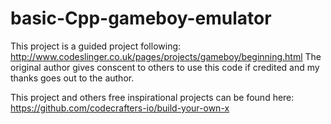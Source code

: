 # basic-Cpp-gameboy-emulator
This project is a guided project following:
http://www.codeslinger.co.uk/pages/projects/gameboy/beginning.html
The original author gives conscent to others to use this code if credited and my thanks goes out to the author. 

This project and others free inspirational projects can be found here: 
https://github.com/codecrafters-io/build-your-own-x
